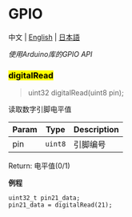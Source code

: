 # GPIO

中文 | [English](/en/api_reference/micropython/peripherals/api_gpio) | [日本語](/ja/api_reference/micropython/peripherals/api_gpio)

*使用Arduino库的GPIO API*

### <mark>digitalRead</mark>
> uint32 digitalRead(uint8 pin);

读取数字引脚电平值

| Param | Type | Description |
| --- | --- | --- |
| pin | <code>uint8</code> | 引脚编号 |

Return:
    电平值(0/1)

**例程**
```arduino
uint32_t pin21_data;
pin21_data = digitalRead(21);
```